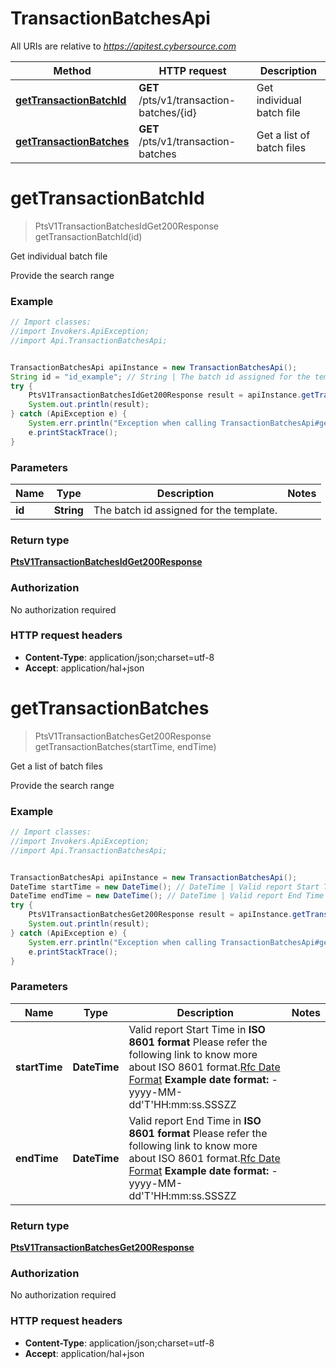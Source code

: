 # TransactionBatchesApi

All URIs are relative to *https://apitest.cybersource.com*

Method | HTTP request | Description
------------- | ------------- | -------------
[**getTransactionBatchId**](TransactionBatchesApi.md#getTransactionBatchId) | **GET** /pts/v1/transaction-batches/{id} | Get individual batch file
[**getTransactionBatches**](TransactionBatchesApi.md#getTransactionBatches) | **GET** /pts/v1/transaction-batches | Get a list of batch files


<a name="getTransactionBatchId"></a>
# **getTransactionBatchId**
> PtsV1TransactionBatchesIdGet200Response getTransactionBatchId(id)

Get individual batch file

Provide the search range

### Example
```java
// Import classes:
//import Invokers.ApiException;
//import Api.TransactionBatchesApi;


TransactionBatchesApi apiInstance = new TransactionBatchesApi();
String id = "id_example"; // String | The batch id assigned for the template.
try {
    PtsV1TransactionBatchesIdGet200Response result = apiInstance.getTransactionBatchId(id);
    System.out.println(result);
} catch (ApiException e) {
    System.err.println("Exception when calling TransactionBatchesApi#getTransactionBatchId");
    e.printStackTrace();
}
```

### Parameters

Name | Type | Description  | Notes
------------- | ------------- | ------------- | -------------
 **id** | **String**| The batch id assigned for the template. |

### Return type

[**PtsV1TransactionBatchesIdGet200Response**](PtsV1TransactionBatchesIdGet200Response.md)

### Authorization

No authorization required

### HTTP request headers

 - **Content-Type**: application/json;charset=utf-8
 - **Accept**: application/hal+json

<a name="getTransactionBatches"></a>
# **getTransactionBatches**
> PtsV1TransactionBatchesGet200Response getTransactionBatches(startTime, endTime)

Get a list of batch files

Provide the search range

### Example
```java
// Import classes:
//import Invokers.ApiException;
//import Api.TransactionBatchesApi;


TransactionBatchesApi apiInstance = new TransactionBatchesApi();
DateTime startTime = new DateTime(); // DateTime | Valid report Start Time in **ISO 8601 format** Please refer the following link to know more about ISO 8601 format.[Rfc Date Format](https://xml2rfc.tools.ietf.org/public/rfc/html/rfc3339.html#anchor14)   **Example date format:**   - yyyy-MM-dd'T'HH:mm:ss.SSSZZ 
DateTime endTime = new DateTime(); // DateTime | Valid report End Time in **ISO 8601 format** Please refer the following link to know more about ISO 8601 format.[Rfc Date Format](https://xml2rfc.tools.ietf.org/public/rfc/html/rfc3339.html#anchor14)   **Example date format:**   - yyyy-MM-dd'T'HH:mm:ss.SSSZZ 
try {
    PtsV1TransactionBatchesGet200Response result = apiInstance.getTransactionBatches(startTime, endTime);
    System.out.println(result);
} catch (ApiException e) {
    System.err.println("Exception when calling TransactionBatchesApi#getTransactionBatches");
    e.printStackTrace();
}
```

### Parameters

Name | Type | Description  | Notes
------------- | ------------- | ------------- | -------------
 **startTime** | **DateTime**| Valid report Start Time in **ISO 8601 format** Please refer the following link to know more about ISO 8601 format.[Rfc Date Format](https://xml2rfc.tools.ietf.org/public/rfc/html/rfc3339.html#anchor14)   **Example date format:**   - yyyy-MM-dd&#39;T&#39;HH:mm:ss.SSSZZ  |
 **endTime** | **DateTime**| Valid report End Time in **ISO 8601 format** Please refer the following link to know more about ISO 8601 format.[Rfc Date Format](https://xml2rfc.tools.ietf.org/public/rfc/html/rfc3339.html#anchor14)   **Example date format:**   - yyyy-MM-dd&#39;T&#39;HH:mm:ss.SSSZZ  |

### Return type

[**PtsV1TransactionBatchesGet200Response**](PtsV1TransactionBatchesGet200Response.md)

### Authorization

No authorization required

### HTTP request headers

 - **Content-Type**: application/json;charset=utf-8
 - **Accept**: application/hal+json


